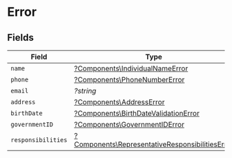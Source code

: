 # Error


## Fields

| Field                                                                                                             | Type                                                                                                              | Required                                                                                                          | Description                                                                                                       |
| ----------------------------------------------------------------------------------------------------------------- | ----------------------------------------------------------------------------------------------------------------- | ----------------------------------------------------------------------------------------------------------------- | ----------------------------------------------------------------------------------------------------------------- |
| `name`                                                                                                            | [?Components\IndividualNameError](../../Models/Components/IndividualNameError.md)                                 | :heavy_minus_sign:                                                                                                | N/A                                                                                                               |
| `phone`                                                                                                           | [?Components\PhoneNumberError](../../Models/Components/PhoneNumberError.md)                                       | :heavy_minus_sign:                                                                                                | N/A                                                                                                               |
| `email`                                                                                                           | *?string*                                                                                                         | :heavy_minus_sign:                                                                                                | N/A                                                                                                               |
| `address`                                                                                                         | [?Components\AddressError](../../Models/Components/AddressError.md)                                               | :heavy_minus_sign:                                                                                                | N/A                                                                                                               |
| `birthDate`                                                                                                       | [?Components\BirthDateValidationError](../../Models/Components/BirthDateValidationError.md)                       | :heavy_minus_sign:                                                                                                | N/A                                                                                                               |
| `governmentID`                                                                                                    | [?Components\GovernmentIDError](../../Models/Components/GovernmentIDError.md)                                     | :heavy_minus_sign:                                                                                                | N/A                                                                                                               |
| `responsibilities`                                                                                                | [?Components\RepresentativeResponsibilitiesError](../../Models/Components/RepresentativeResponsibilitiesError.md) | :heavy_minus_sign:                                                                                                | N/A                                                                                                               |